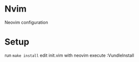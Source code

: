 # Nvim
Neovim configuration

# Setup
run `make install`
edit init.vim with neovim
execute :VundleInstall
